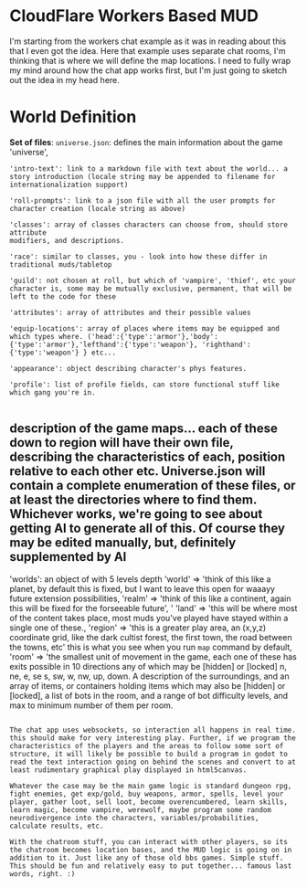 # CloudFlare Workers Based MUD 

I'm starting from the workers chat example as it was in reading about this that 
I even got the idea. Here that example uses separate chat rooms, I'm thinking 
that is where we will define the map locations. I need to fully wrap my mind 
around how the chat app works first, but I'm just going to sketch out the idea 
in my head here. 

# World Definition 
**Set of files**:
`universe.json`: defines the main information about the game 'universe',
```
'intro-text': link to a markdown file with text about the world... a story introduction (locale string may be appended to filename for internationalization support)

'roll-prompts': link to a json file with all the user prompts for character creation (locale string as above)

'classes': array of classes characters can choose from, should store attribute 
modifiers, and descriptions.

'race': similar to classes, you - look into how these differ in traditional muds/tabletop

'guild': not chosen at roll, but which of 'vampire', 'thief', etc your character is, some may be mutually exclusive, permanent, that will be left to the code for these

'attributes': array of attributes and their possible values

'equip-locations': array of places where items may be equipped and which types where. ('head':{'type':'armor'},'body':{'type':'armor'},'lefthand':{'type':'weapon'}, 'righthand':{'type':'weapon'} } etc...

'appearance': object describing character's phys features. 

'profile': list of profile fields, can store functional stuff like which gang you're in. 


```
## description of the game maps... each of these down to region will have their own file, describing the characteristics of each, position relative to each other etc. Universe.json will contain a complete enumeration of these files, or at least the directories where to find them. Whichever works, we're going to see about getting AI to generate all of this. Of course they may be edited manually, but, definitely supplemented by AI

'worlds': an object of with 5 levels depth 
    'world' => 'think of this like a planet, by default this is fixed, but I want to leave this open for waaayy future extension possibilities, 
       'realm' => 'think of this like a continent, again this will be fixed for the forseeable future', '
           'land' => 'this will be where most of the content takes place, most muds you've played have stayed within a single one of these.,
              'region' => 'this is a greater play area, an (x,y,z) coordinate grid, like the dark cultist forest, the first town, the road between the towns, etc' this is what you see when you run `map` command by default,
                  'room' => 'the smallest unit of movement in the game, each one of these has exits possible in 10 directions any of which may be [hidden] or [locked]  n, ne, e, se s, sw, w, nw, up, down. A description of the surroundings, and an array of items, or containers holding items which may also be [hidden] or [locked], a list of bots in the room, and a range of bot difficulty levels, and max to minimum number of them per room.  

```

The chat app uses websockets, so interaction all happens in real time. this should make for very interesting play. Further, if we program the characteristics of the players and the areas to follow some sort of structure, it will likely be possible to build a program in godot to read the text interaction going on behind the scenes and convert to at least rudimentary graphical play displayed in html5canvas.  

Whatever the case may be the main game logic is standard dungeon rpg, fight enemies, get exp/gold, buy weapons, armor, spells, level your player, gather loot, sell loot, become overencumbered, learn skills, learn magic, become vampire, werewolf, maybe program some random neurodivergence into the characters, variables/probabilities, calculate results, etc.

With the chatroom stuff, you can interact with other players, so its the chatroom becomes location bases, and the MUD logic is going on in addition to it. Just like any of those old bbs games. Simple stuff. This should be fun and relatively easy to put together... famous last words, right. :)

